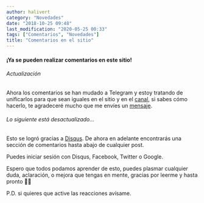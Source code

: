```yaml
---
author: halivert
category: "Novedades"
date: "2018-10-25 09:48"
last_modification: "2020-05-25 00:33"
tags: ["Comentarios", "Novedades"]
title: "Comentarios en el sitio"
---
```


#### **¡Ya se pueden realizar comentarios en este sitio!**

###### Actualización
Ahora los comentarios se han mudado a Telegram y estoy tratando de unificarlos
para que sean iguales en el sitio y en el [canal][1], si sabes cómo hacerlo, te
agradeceré mucho que me envíes un [mensaje][2].

<!-- Seguir leyendo -->

###### Lo siguiente está desactualizado...
Esto se logró gracias a [Disqus][3].
De ahora en adelante encontrarás una sección de comentarios hasta abajo de
cualquier post.

Puedes iniciar sesión con Disqus, Facebook, Twitter o Google.

Espero que todos podamos aprender de esto, puedes plasmar cualquier duda,
aclaración, o mejora que tengas en mente, gracias por leerme y hasta pronto 👋🏽

P.D. si quieres que active las reacciones avísame.

[1]: https://t.me/halivertsblog
[2]: https://t.me/halivert
[3]: https://disqus.com
